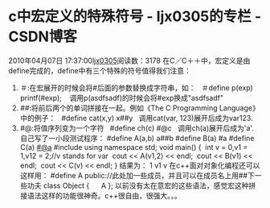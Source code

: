 # c中宏定义的特殊符号 - ljx0305的专栏 - CSDN博客
2010年04月07日 17:37:00[ljx0305](https://me.csdn.net/ljx0305)阅读数：3178
在C／C＋＋中，宏定义是由define完成的，define中有三个特殊的符号值得我们注意：
1. ＃:在宏展开的时候会将#后面的参数替换成字符串，如：
  ＃define p(exp) printf(#exp);
   调用p(asdfsadf)的时候会将#exp换成"asdfsadf"
2. ##:将前后两个的单词拼接在一起。例如《The C Programming Language》中的例子：
  #define cat(x,y) x##y
  调用cat(var, 123)展开后成为var123.
3. #@:将值序列变为一个字符
  #define ch(c) #@c
  调用ch(a)展开后成为'a'.
自己写了一小段测试程序：
#define A(a,b) a##b
#define B(a) #a
#define C(a) [#@a](mailto:#@a)
#include <iostream>
using namespace std;
void main()
{
 int v = 0,v1 = 1,v12 = 2;//v stands for var
 cout << A(v1,2) << endl;
 cout << B(v1) << endl;
 cout << C(v) << endl;
}
结果为：
1
v1
v
在c++面对对象化编程还可以这样用：
#define A
public://此处加一些成员，并且可以在成员名上用##下一些功夫
class Object
{
     A
};
以前没有太在意宏的这些语法，感觉宏这种拼接语法这样的功能很神奇。c++很自由，很强大。。。
